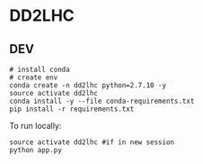 # DD2LHC

## DEV

```
# install conda
# create env
conda create -n dd2lhc python=2.7.10 -y
source activate dd2lhc
conda install -y --file conda-requirements.txt
pip install -r requirements.txt
```

To run locally:
```
source activate dd2lhc #if in new session
python app.py
```
